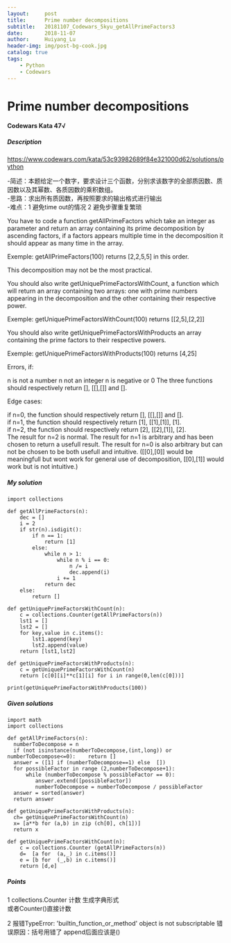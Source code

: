 ```yaml
---
layout:     post
title:      Prime number decompositions
subtitle:   20181107_Codewars_5kyu_getAllPrimeFactors3
date:       2018-11-07
author:     Huiyang_Lu
header-img: img/post-bg-cook.jpg
catalog: true
tags:
    - Python
    - Codewars
---
```

# Prime number decompositions
#### Codewars Kata 47√
##### Description
https://www.codewars.com/kata/53c93982689f84e321000d62/solutions/python

-简述：本题给定一个数字，要求设计三个函数，分别求该数字的全部质因数、质因数以及其幂数、各质因数的乘积数组。  
-思路：求出所有质因数，再按照要求的输出格式进行输出  
-难点：1 避免time out的情况 2 避免步骤重复繁琐  

You have to code a function getAllPrimeFactors which take an integer as parameter and return an array containing its prime decomposition by ascending factors, if a factors appears multiple time in the decomposition it should appear as many time in the array.

Exemple: getAllPrimeFactors(100) returns [2,2,5,5] in this order.

This decomposition may not be the most practical.

You should also write getUniquePrimeFactorsWithCount, a function which will return an array containing two arrays: one with prime numbers appearing in the decomposition and the other containing their respective power.

Exemple: getUniquePrimeFactorsWithCount(100) returns [[2,5],[2,2]]

You should also write getUniquePrimeFactorsWithProducts an array containing the prime factors to their respective powers.

Exemple: getUniquePrimeFactorsWithProducts(100) returns [4,25]

Errors, if:

n is not a number
n not an integer
n is negative or 0
The three functions should respectively return [], [[],[]] and [].

Edge cases:

if n=0, the function should respectively return [], [[],[]] and [].  
if n=1, the function should respectively return [1], [[1],[1]], [1].  
if n=2, the function should respectively return [2], [[2],[1]], [2].  
The result for n=2 is normal. The result for n=1 is arbitrary and has been chosen to return a usefull result. The result for n=0 is also arbitrary but can not be chosen to be both usefull and intuitive. ([[0],[0]] would be meaningfull but wont work for general use of decomposition, [[0],[1]] would work but is not intuitive.)

##### My solution
    import collections

    def getAllPrimeFactors(n):
        dec = []
        i = 2
        if str(n).isdigit():
            if n == 1:
                return [1]
            else:
                while n > 1:
                    while n % i == 0:
                        n /= i
                        dec.append(i)
                    i += 1
                return dec
        else:
            return []

    def getUniquePrimeFactorsWithCount(n):
        c = collections.Counter(getAllPrimeFactors(n))
        lst1 = []
        lst2 = []
        for key,value in c.items():
            lst1.append(key)
            lst2.append(value)
        return [lst1,lst2]

    def getUniquePrimeFactorsWithProducts(n):
        c = getUniquePrimeFactorsWithCount(n)
        return [c[0][i]**c[1][i] for i in range(0,len(c[0]))]

    print(getUniquePrimeFactorsWithProducts(100))
  
##### Given solutions
    import math
    import collections

    def getAllPrimeFactors(n):
      numberToDecompose = n
      if (not isinstance(numberToDecompose,(int,long)) or numberToDecompose<=0):    return []
      answer = ([1] if (numberToDecompose==1) else  [])
      for possibleFactor in range (2,numberToDecompose+1):
          while (numberToDecompose % possibleFactor == 0):
             answer.extend([possibleFactor])
             numberToDecompose = numberToDecompose / possibleFactor
      answer = sorted(answer)
      return answer

    def getUniquePrimeFactorsWithProducts(n):
      ch= getUniquePrimeFactorsWithCount(n)
      x= [a**b for (a,b) in zip (ch[0], ch[1])]
      return x
      
    def getUniquePrimeFactorsWithCount(n):
        c = collections.Counter (getAllPrimeFactors(n))
        d=  [a for  (a,_) in c.items()]
        e = [b for  (_,b) in c.items()]
        return [d,e]

##### Points
1 collections.Counter 计数 生成字典形式  
或者Counter()直接计数  
  
2 报错TypeError: 'builtin_function_or_method' object is not subscriptable   错误原因：括号用错了 append后面应该是()  
